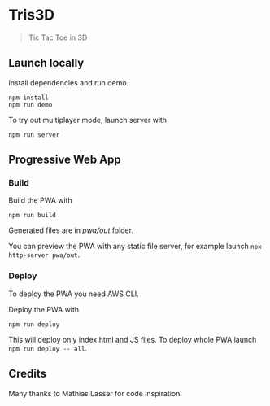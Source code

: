 # Tris3D

> Tic Tac Toe in 3D

## Launch locally

Install dependencies and run demo.

```shell
npm install
npm run demo
```

To try out multiplayer mode, launch server with

```shell
npm run server
```

## Progressive Web App

### Build

Build the PWA with

```shell
npm run build
```

Generated files are in _pwa/out_ folder.

You can preview the PWA with any static file server, for example launch `npx http-server pwa/out`.

### Deploy

To deploy the PWA you need AWS CLI.

Deploy the PWA with

```shell
npm run deploy
```

This will deploy only index.html and JS files.
To deploy whole PWA launch `npm run deploy -- all`.

## Credits

Many thanks to Mathias Lasser for code inspiration!

